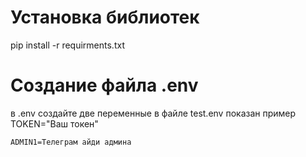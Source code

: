 


# Установка библиотек
pip install -r requirments.txt


# Создание файла .env
в .env создайте две переменные
в файле test.env показан пример
    TOKEN="Ваш токен"
    
    ADMIN1=Телеграм айди админа
